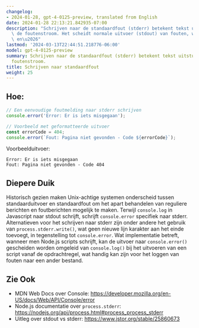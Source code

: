 ```yaml
---
changelog:
- 2024-01-28, gpt-4-0125-preview, translated from English
date: 2024-01-28 22:13:21.842935-07:00
description: "Schrijven naar de standaardfout (stderr) betekent tekst uitsturen naar\
  \ de foutenstroom. Het scheidt normale uitvoer (stdout) van fouten, wat debugging\
  \ en\u2026"
lastmod: '2024-03-13T22:44:51.218776-06:00'
model: gpt-4-0125-preview
summary: Schrijven naar de standaardfout (stderr) betekent tekst uitsturen naar de
  foutenstroom.
title: Schrijven naar standaardfout
weight: 25
---
```


## Hoe:
```javascript
// Een eenvoudige foutmelding naar stderr schrijven
console.error('Error: Er is iets misgegaan');

// Voorbeeld met geformatteerde uitvoer
const errorCode = 404;
console.error(`Fout: Pagina niet gevonden - Code ${errorCode}`);
```

Voorbeelduitvoer:
```
Error: Er is iets misgegaan
Fout: Pagina niet gevonden - Code 404
```

## Diepere Duik
Historisch gezien maken Unix-achtige systemen onderscheid tussen standaarduitvoer en standaardfout om het apart behandelen van reguliere berichten en foutberichten mogelijk te maken. Terwijl `console.log` in Javascript naar stdout schrijft, schrijft `console.error` specifiek naar stderr. Alternatieven voor het schrijven naar stderr zijn onder andere het gebruik van `process.stderr.write()`, wat geen nieuwe lijn karakter aan het einde toevoegt, in tegenstelling tot `console.error`.
Wat implementatie betreft, wanneer men Node.js scripts schrijft, kan de uitvoer naar `console.error()` gescheiden worden omgeleid van `console.log()` bij het uitvoeren van een script vanaf de opdrachtregel, wat handig kan zijn voor het loggen van fouten naar een ander bestand.

## Zie Ook
- MDN Web Docs over Console: https://developer.mozilla.org/en-US/docs/Web/API/Console/error
- Node.js documentatie over `process.stderr`: https://nodejs.org/api/process.html#process_process_stderr
- Uitleg over stdout vs stderr: https://www.jstor.org/stable/25860673
